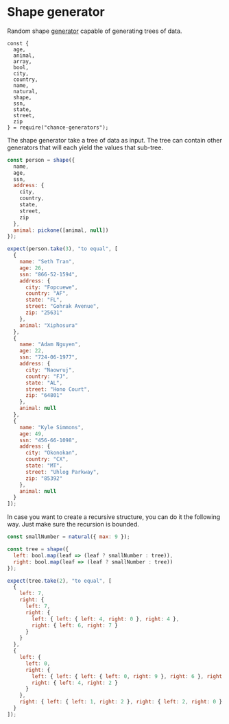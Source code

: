 # Shape generator

Random shape [generator](../generator/) capable of generating trees of data.

```js#evaluate:false
const {
  age,
  animal,
  array,
  bool,
  city,
  country,
  name,
  natural,
  shape,
  ssn,
  state,
  street,
  zip
} = require("chance-generators");
```

The shape generator take a tree of data as input. The tree can contain other
generators that will each yield the values that sub-tree.

```js
const person = shape({
  name,
  age,
  ssn,
  address: {
    city,
    country,
    state,
    street,
    zip
  },
  animal: pickone([animal, null])
});

expect(person.take(3), "to equal", [
  {
    name: "Seth Tran",
    age: 26,
    ssn: "866-52-1594",
    address: {
      city: "Fopcuewe",
      country: "AF",
      state: "FL",
      street: "Gohrak Avenue",
      zip: "25631"
    },
    animal: "Xiphosura"
  },
  {
    name: "Adam Nguyen",
    age: 22,
    ssn: "724-06-1977",
    address: {
      city: "Naowruj",
      country: "FJ",
      state: "AL",
      street: "Hono Court",
      zip: "64801"
    },
    animal: null
  },
  {
    name: "Kyle Simmons",
    age: 49,
    ssn: "456-66-1098",
    address: {
      city: "Okonokan",
      country: "CX",
      state: "MT",
      street: "Uhlog Parkway",
      zip: "85392"
    },
    animal: null
  }
]);
```

In case you want to create a recursive structure, you can do it the following
way. Just make sure the recursion is bounded.

```js
const smallNumber = natural({ max: 9 });

const tree = shape({
  left: bool.map(leaf => (leaf ? smallNumber : tree)),
  right: bool.map(leaf => (leaf ? smallNumber : tree))
});

expect(tree.take(2), "to equal", [
  {
    left: 7,
    right: {
      left: 7,
      right: {
        left: { left: { left: 4, right: 0 }, right: 4 },
        right: { left: 6, right: 7 }
      }
    }
  },
  {
    left: {
      left: 0,
      right: {
        left: { left: { left: { left: 0, right: 9 }, right: 6 }, right: 6 },
        right: { left: 4, right: 2 }
      }
    },
    right: { left: { left: 1, right: 2 }, right: { left: 2, right: 0 } }
  }
]);
```
